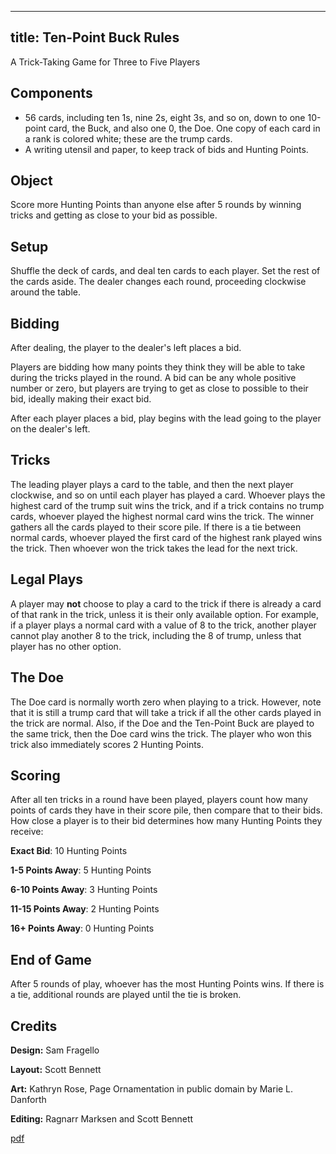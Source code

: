  ---
title: Ten-Point Buck Rules
---

A Trick-Taking Game for Three to Five Players

## Components

- 56 cards, including ten 1s, nine 2s, eight 3s, and so on, down to one 10-point card, the Buck, and also one 0, the Doe. One copy of each card in a rank is colored white; these are the trump cards.
- A writing utensil and paper, to keep track of bids and Hunting Points.

## Object

Score more Hunting Points than anyone else after 5 rounds by winning tricks and getting as close to your bid as possible. 

## Setup

Shuffle the deck of cards, and deal ten cards to each player. Set the rest of the cards aside. The dealer changes each round, proceeding clockwise around the table.

## Bidding

After dealing, the player to the dealer's left places a bid.

Players are bidding how many points they think they will be able to take during the tricks played in the round. A bid can be any whole positive number or zero, but players are trying to get as close to possible to their bid, ideally making their exact bid.

After each player places a bid, play begins with the lead going to the player on the dealer's left.

## Tricks

The leading player plays a card to the table, and then the next player clockwise, and so on until each player has played a card. Whoever plays the highest card of the trump suit wins the trick, and if a trick contains no trump cards, whoever played the highest normal card wins the trick. The winner gathers all the cards played to their score pile. If there is a tie between normal cards, whoever played the first card of the highest rank played wins the trick. Then whoever won the trick takes the lead for the next trick.

## Legal Plays

A player may **not** choose to play a card to the trick if there is already a card of that rank in the trick, unless it is their only available option. For example, if a player plays a normal card with a value of 8 to the trick, another player cannot play another 8 to the trick, including the 8 of trump, unless that player has no other option. 

## The Doe

The Doe card is normally worth zero when playing to a trick. However, note that it is still a trump card that will take a trick if all the other cards played in the trick are normal. Also, if the Doe and the Ten-Point Buck are played to the same trick, then the Doe card wins the trick. The player who won this trick also immediately scores 2 Hunting Points.

## Scoring

After all ten tricks in a round have been played, players count how many points of cards they have in their score pile, then compare that to their bids. How close a player is to their bid determines how many Hunting Points they receive:

**Exact Bid**: 10 Hunting Points

**1-5 Points Away**: 5 Hunting Points

**6-10 Points Away**: 3 Hunting Points

**11-15 Points Away**: 2 Hunting Points

**16+ Points Away**: 0 Hunting Points

## End of Game

After 5 rounds of play, whoever has the most Hunting Points wins. If there is a tie, additional rounds are played until the tie is broken.

## Credits

**Design:** Sam Fragello

**Layout:** Scott Bennett

**Art:** Kathryn Rose, Page Ornamentation in public domain by Marie L. Danforth

**Editing:** Ragnarr Marksen and Scott Bennett

[pdf](/games/ten_point_buck/ten_point_buck_rules.pdf)
